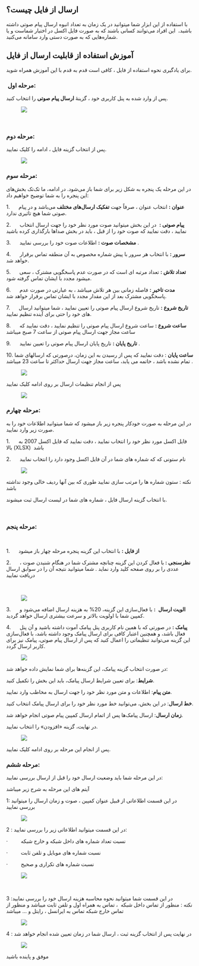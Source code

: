 <h2>ارسال از فایل چیست؟</h2><p>با استفاده از این ابزار شما میتوانید در یک زمان به تعداد انبوه ارسال پیام صوتی داشته باشید<strong>.</strong> &nbsp;این افراد می‌توانند کسانی باشند که به صورت فایل اکسل در اختیار شماست و یا شماره‌هایی که به صورت دستی وارد سامانه می‌کنید.</p><h2>آموزش استفاده از قابلیت ارسال از فایل</h2><p>برای یادگیری نحوه استفاده از فایل ، کافی است قدم به قدم با این آموزش همراه شوید.</p><h3>&nbsp;<strong>مرحله اول:</strong></h3><p>پس از وارد شده به پنل کاربری خود ، گزینۀ&nbsp;<strong>ارسال پیام صوتی</strong>&nbsp;را انتخاب کنید.</p><figure class="image"><img src="http://portal.avanak.ir/Content/AceAdmin/help/e666ed2dc40a4b6c89c9f3f9edb75aac.bmp"></figure><p>&nbsp;</p><h3><strong>مرحله دوم:</strong></h3><p>پس از انتخاب گزینه فایل ، ادامه را کلیک نمایید.</p><figure class="image"><img src="http://portal.avanak.ir/Content/AceAdmin/help/dbb22961f1dc42faab98d16ad7946e0d.png"></figure><h3><strong>مرحله سوم:</strong></h3><p>در این مرحله یک پنجره‌ به شکل زیر برای شما باز می‌شود. در ادامه، ما تک‌تک بخش‌های این پنجره را به شما توضیح خواهیم داد:</p><p>1.&nbsp;&nbsp;&nbsp;&nbsp;&nbsp; <strong>عنوان :</strong> انتخاب عنوان ، صرفاً جهت&nbsp;<strong>تفکیک ارسال‌های مختلف</strong>&nbsp;می‌باشد و در پیام صوتی شما هیچ تاثیری ندارد.</p><p>2.&nbsp;&nbsp;&nbsp;&nbsp;&nbsp; <strong>پیام صوتی :</strong>&nbsp; در این بخش میتوانید صوت مورد نظر خود را جهت ارسال انتخاب نمایید ، دقت نمایید که صوت خود را از قبل ، باید در بخش صداها بارگذاری کرده باشید</p><p>3.&nbsp;&nbsp;&nbsp;&nbsp;&nbsp; <strong>مشخصات صوت :</strong>&nbsp;اطلاعات صوت خود را بررسی نمایید .</p><p>4.&nbsp;&nbsp;&nbsp;&nbsp;&nbsp; <strong>سرور :</strong>&nbsp;با انتخاب هر سرور با پیش شماره مخصوص به آن منطقه تماس برقرار خواهد شد.</p><p>5.&nbsp;&nbsp;&nbsp;&nbsp;&nbsp; <strong>تعداد تلاش :</strong> تعداد مرتبه ای است که در صورت عدم پاسخگویی مشترک ، سعی میشود مجدد با ایشان تماس گرفته شود.</p><p>6.&nbsp;&nbsp;&nbsp;&nbsp;&nbsp; <strong>مدت تاخیر :</strong> فاصله زمانی بین هر تلاش میباشد ، به عبارتی در صورت عدم پاسخگویی مشترک بعد از این مقدار مجدد با ایشان تماس برقرار خواهد شد.</p><p>7.&nbsp;&nbsp;&nbsp;&nbsp;&nbsp; <strong>تاریخ شروع :</strong> تاریخ شروع ارسال پیام صوتی را تعیین نمایید ، شما میتوانید ارسال های خود را حتی برای آینده تنظیم نمایید.</p><p>8.&nbsp;&nbsp;&nbsp;&nbsp;&nbsp; <strong>ساعت شروع :</strong> ساعت شروع ارسال پیام صوتی را تنظیم نمایید ، دقت نمایید که ساعت مجاز جهت ارسال پیام صوتی از ساعت 7 صبح میباشد</p><p>9.&nbsp;&nbsp;&nbsp;&nbsp;&nbsp; <strong>تاریخ پایان :</strong> تاریخ پایان ارسال پیام صوتی را تعیین نمایید .</p><p>10. <strong>ساعت پایان</strong> : دقت نمایید که پس از رسیدن به این زمان، درصورتی که ارسالهای شما تمام نشده باشد ، خاتمه می یابد، ساعت مجاز جهت ارسال حداکثر تا ساعت 23 میباشد .</p><figure class="image"><img src="http://portal.avanak.ir/Content/AceAdmin/help/3dd02e69b1354fd5b56f7ba9700f3279.png"></figure><p>پس از انجام تنظیمات ارسال بر روی ادامه کلیک نمایید</p><figure class="image"><img src="http://portal.avanak.ir/Content/AceAdmin/help/2ad453b4677e405ba9254fb8b9057023.png"></figure><h3><strong>مرحله چهارم:</strong></h3><p>در این مرحله به صورت خودکار پنجره زیر باز میشود که شما میتوانید اطلاعات خود را به صورت زیر وارد نمایید.</p><p>1.&nbsp;&nbsp;&nbsp;&nbsp;&nbsp; فایل اکسل مورد نظر خود را انتخاب نمایید ، دقت نمایید که فایل اکسل 2007 به بالا (XLSX)&nbsp; باشد</p><p>2.&nbsp;&nbsp;&nbsp;&nbsp;&nbsp; نام ستونی که که شماره های شما در آن فایل اکسل وجود دارد را انتخاب نمایید</p><figure class="image"><img src="http://portal.avanak.ir/Content/AceAdmin/help/3d276eff0fdd48d78c23b3897008f0ab.png"></figure><p>نکته : ستون شماره ها را مرتب سازی نمایید طوری که بین آنها ردیف خالی وجود نداشته باشد</p><p>با انتخاب گزینه ارسال فایل ، شماره های شما در لیست ارسال ثبت میشوند.</p><p>&nbsp;</p><h3><strong>مرحله پنجم:</strong></h3><p>&nbsp;</p><p>1.&nbsp;&nbsp;&nbsp;&nbsp;&nbsp; <strong>از فایل :</strong> با انتخاب این گزینه پنجره مرحله چهار باز میشود</p><p>2.&nbsp;&nbsp;&nbsp;&nbsp;&nbsp; <strong>نظرسنجی : </strong>با فعال کردن این گزینه چنانچه مشترک شما در هنگام شنیدن صوت ، عددی را بر روی صفحه کلید وارد نماید . شما میتوانید نتیجه آن را در سوابق ارسال دریافت نمایید</p><p>&nbsp;</p><figure class="image"><img src="https://hub.amootsoft.com/content/editor/de49cbbf-04a4-4713-b9f2-23c318744f2bimage.png.png"></figure><p>3.&nbsp;&nbsp;&nbsp;&nbsp;&nbsp; <strong>الویت ارسال</strong>&nbsp;<strong> :</strong> با فعال‌سازی این گزینه، 20% به هزینه ارسال اضافه می‌شود و کمپین شما با اولویت بالاتر و سرعت بیشتری ارسال خواهد گردید.</p><p>4.&nbsp;&nbsp;&nbsp;&nbsp;&nbsp; <strong>پیامک :</strong> در صورتی که با همین نام کاربری پنل پیامک آموت داشته باشید و آن پنل فعال باشد، و همچنین اعتبار کافی برای ارسال پیامک وجود داشته باشد، با فعال‌سازی این گزینه می‌توانید تنظیماتی را اعمال کنید که پس از ارسال پیام صوتی، پیامک نیز برای کاربر ارسال گردد.</p><figure class="image"><img src="https://hub.amootsoft.com/content/editor/e1bd1614-b244-4f24-97ed-6a814d00bceeUntitled11 1.jpg.jpg"></figure><p>در صورت انتخاب گزینه پیامک، این گزینه‌ها برای شما نمایش داده خواهد شد:</p><p><strong>شرایط</strong>: برای تعیین شرایط ارسال پیامک، باید این بخش را تکمیل کنید.</p><p><strong>متن پیام</strong>: اطلاعات و متن مورد نظر خود را جهت ارسال به مخاطب وارد نمایید.</p><p><strong>خط ارسال</strong>: در این بخش، می‌توانید خط مورد نظر خود را برای ارسال پیامک انتخاب کنید.</p><p><strong>زمان ارسال</strong>: ارسال پیامک‌ها پس از اتمام ارسال کمپین پیام صوتی انجام خواهد شد.</p><p>در نهایت، گزینه «افزودن» را انتخاب نمایید.</p><figure class="image"><img src="https://hub.amootsoft.com/content/editor/65a2e4a0-8a66-491e-99c0-ff49360e0567image.png.png"></figure><p>پس از انجام این مرحله بر روی ادامه کلیک نمایید.</p><h3><strong>مرحله ششم:</strong></h3><p>در این مرحله شما باید وضعیت ارسال خود را قبل از ارسال بررسی نمایید:</p><p>آیتم های این مرحله به شرح زیر میباشد</p><p>1: در این قسمت اطلاعاتی از قبیل عنوان کمپین ، صوت و زمان ارسال را میتوانید بررسی نمایید</p><figure class="image"><img src="http://portal.avanak.ir/Content/AceAdmin/help/440871c918d84aa49eacac692570f1fb.bmp"></figure><p>2 : در این قسمت میتوانید اطلاعاتی زیر را بررسی نمایید:</p><p>·&nbsp;&nbsp;&nbsp;&nbsp;&nbsp;&nbsp;&nbsp;&nbsp; نسبت تعداد شماره های داخل شبکه و خارج شبکه</p><p>·&nbsp;&nbsp;&nbsp;&nbsp;&nbsp;&nbsp;&nbsp;&nbsp; نسبت شماره های موبایل و تلفن ثابت</p><p>·&nbsp;&nbsp;&nbsp;&nbsp;&nbsp;&nbsp;&nbsp;&nbsp; نسبت شماره های تکراری و صحیح</p><figure class="image"><img src="http://portal.avanak.ir/Content/AceAdmin/help/3f0692481d404aa9883874a018c198a9.png"></figure><p>&nbsp;</p><p>3 :در این قسمت شما میتوانید نحوه محاسبه هزینه ارسال خود را بررسی نمایید<br>نکته : منظور از تماس داخل شبکه &nbsp;، تماس به همراه اول و تلفن ثابت میباشد و منظور از تماس خارج شبکه تماس به ایرانسل ، رایتل و ... میباشد</p><figure class="image"><img src="http://portal.avanak.ir/Content/AceAdmin/help/d03dab0069734f03958d89e6ac43e8fa.png"></figure><p>4 : در نهایت پس از انتخاب گزینه ثبت ، ارسال شما در زمان تعیین شده انجام خواهد شد</p><figure class="image"><img src="http://portal.avanak.ir/Content/AceAdmin/help/e4d63ccca07b45dbb035d1785a9f8ded.png"></figure><p>موفق و پاینده باشید&nbsp;</p><p>&nbsp;</p>